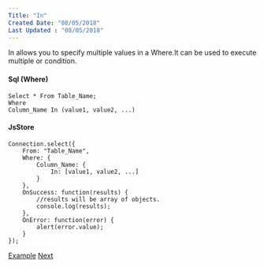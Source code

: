 ```yaml
---
Title: "In"
Created Date: "08/05/2018"
Last Updated : "08/05/2018"
---
```


In allows you to specify multiple values in a Where.It can be used to execute multiple or condition.

#### Sql (Where)

```
Select * From Table_Name;
Where
Column_Name In (value1, value2, ...)
```

#### JsStore

```
Connection.select({
    From: "Table_Name",
    Where: {
        Column_Name: {
            In: [value1, value2, ...]
        }
    },
    OnSuccess: function(results) {
        //results will be array of objects.
        console.log(results);
    },
    OnError: function(error) {
        alert(error.value);
    }
});
```

[Example](/example/in) [Next](#)